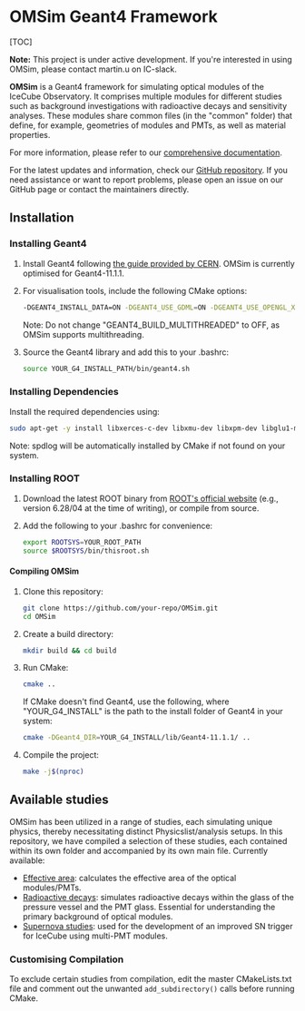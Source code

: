 #  OMSim Geant4 Framework
[TOC]

**Note:** This project is under active development. If you're interested in using OMSim, please contact martin.u on IC-slack.

**OMSim** is a Geant4 framework for simulating optical modules of the IceCube Observatory. It comprises multiple modules for different studies such as background investigations with radioactive decays and sensitivity analyses. These modules share common files (in the "common" folder) that define, for example, geometries of modules and PMTs, as well as material properties.

For more information, please refer to our [comprehensive documentation](https://icecube.github.io/OMSim/).

For the latest updates and information, check our [GitHub repository](https://github.com/icecube/OMSim). If you need assistance or want to report problems, please open an issue on our GitHub page or contact the maintainers directly.

## Installation

### Installing Geant4

1. Install Geant4 following [the guide provided by CERN](https://geant4-userdoc.web.cern.ch/UsersGuides/InstallationGuide/html/installguide.html). OMSim is currently optimised for Geant4-11.1.1.

2. For visualisation tools, include the following CMake options:

   ```bash
   -DGEANT4_INSTALL_DATA=ON -DGEANT4_USE_GDML=ON -DGEANT4_USE_OPENGL_X11=ON -DGEANT4_USE_QT=ON -DGEANT4_USE_RAYTRACER_X11=ON -DGEANT4_USE_XM=ON
   ``` 

   Note: Do not change "GEANT4_BUILD_MULTITHREADED" to OFF, as OMSim supports multithreading.

3. Source the Geant4 library and add this to your .bashrc:
   ```bash
   source YOUR_G4_INSTALL_PATH/bin/geant4.sh
   ``` 

### Installing Dependencies

Install the required dependencies using:

```bash
sudo apt-get -y install libxerces-c-dev libxmu-dev libxpm-dev libglu1-mesa-dev qtbase5-dev libmotif-dev libargtable2-0 libboost-all-dev libqt53dextras5 libfmt-dev
``` 

Note: spdlog will be automatically installed by CMake if not found on your system.

### Installing ROOT

1. Download the latest ROOT binary from [ROOT's official website](https://root.cern/releases/) (e.g., version 6.28/04 at the time of writing), or compile from source.

2. Add the following to your .bashrc for convenience:
   ```bash
   export ROOTSYS=YOUR_ROOT_PATH
   source $ROOTSYS/bin/thisroot.sh
   ``` 

#### Compiling OMSim


1. Clone this repository:
   ```bash
   git clone https://github.com/your-repo/OMSim.git
   cd OMSim
   ```

2. Create a build directory:
   ```bash
   mkdir build && cd build
   ```

3. Run CMake:
   ```bash
   cmake ..
   ```
   If CMake doesn't find Geant4, use the following, where "YOUR_G4_INSTALL" is the path to the install folder of Geant4 in your system:
   ```bash
   cmake -DGeant4_DIR=YOUR_G4_INSTALL/lib/Geant4-11.1.1/ ..
   ```

4. Compile the project:
   ```bash
   make -j$(nproc)
   ```

## Available studies

OMSim has been utilized in a range of studies, each simulating unique physics, thereby necessitating distinct Physicslist/analysis setups. In this repository, we have compiled a selection of these studies, each contained within its own folder and accompanied by its own main file. Currently available:

- [Effective area](https://icecube.github.io/OMSim/group___effective_area.html): calculates the effective area of the optical modules/PMTs.
- [Radioactive decays](https://icecube.github.io/OMSim/group__radioactive.html): simulates radioactive decays within the glass of the pressure vessel and the PMT glass. Essential for understanding the primary background of optical modules.
- [Supernova studies](https://icecube.github.io/OMSim/group__sngroup.html): used for the development of an improved SN trigger for IceCube using multi-PMT modules.

### Customising Compilation
To exclude certain studies from compilation, edit the master CMakeLists.txt file and comment out the unwanted `add_subdirectory()` calls before running CMake.


